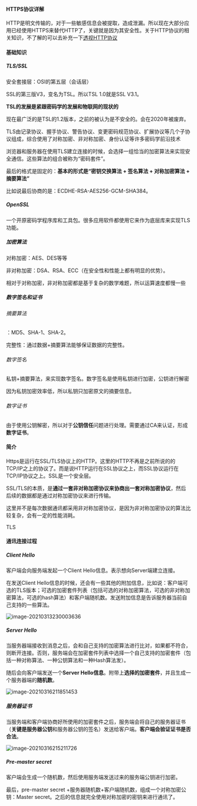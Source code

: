 #### HTTPS协议详解

HTTP是明文传输的，对于一些敏感信息会被提取，造成泄漏。所以现在大部分应用已经使用HTTPS来替代HTTP了，关键就是因为其安全性。关于HTTP协议的相关知识，不了解的可以去补充一下[透视HTTP协议](透视HTTP协议.md)

#### 基础知识

##### TLS/SSL

安全套接层：OSI的第五层（会话层）

SSL的第三版V3，变名为TSL。所以TSL 1.0就是SSL V3.1。

**TSL的发展是紧跟密码学的发展和物联网的现状的**

现在最广泛的是TSL的1.2版本，之前的被认为是不安全的。会在2020年被废弃。

TLS由记录协议、握手协议、警告协议、变更密码规范协议、扩展协议等几个子协议组成，综合使用了对称加密、非对称加密、身份认证等许多密码学前沿技术

浏览器和服务器在使用TLS建立连接的时候，会选择一组恰当的加密算法来实现安全通信。这些算法的组合被称为“密码套件”。

最后的格式是固定的：**基本的形式是“密钥交换算法 + 签名算法 + 对称加密算法 + 摘要算法”**

比如说最后协商的是：ECDHE-RSA-AES256-GCM-SHA384。

##### OpenSSL

一个开原密码学程序库和工具包。很多应用软件都使用它来作为底层库来实现TLS功能。

##### 加密算法

对称加密：AES、DES等等

非对称加密：DSA、RSA、ECC（在安全性和性能上都有明显的优势）。

相对于对称加密，非对称加密都是基于复杂的数学难题，所以运算速度都慢一些

##### 数字签名和证书

###### 摘要算法

：MD5、SHA-1、SHA-2。

完整性：通过数据+摘要算法能够保证数据的完整性。

###### 数字签名

私钥+摘要算法，来实现数字签名。数字签名是使用私钥进行加密，公钥进行解密

因为私钥加密效率低，所以私钥只加密原文的摘要信息。

###### 数字证书

由于使用公钥解密，所以对于**公钥信任**问题进行处理。需要通过CA来认证，形成**数字证书**。

#### 简介

Https是运行在SSL/TLS协议上的HTTP。这里的HTTP不再是之前所说的的TCP/IP之上的协议了。而是说HTTP运行在SSL协议之上，而SSL协议运行在TCP/IP协议之上。SSL是一个安全层。

SSL/TLS的本质，是**通过一套非对称加密协议来协商出一套对称加密协议**，然后后续的数据都是通过对称加密协议来进行传输。

这里并不是每次数据通讯都采用非对称加密协议，是因为非对称加密协议的算法比较复杂，会有一定的性能消耗。

TLS

#### 通讯连接过程

##### Client Hello

客户端会向服务端发起一个Client Hello信息。表示想向Server端建立连接。

在发送Client Hello信息的时候，还会有一些其他的附加信息，比如说：客户端可选的TLS版本；可选的加密套件列表（包括可选的对称加密算法，可选的非对称加密算法，可选的hash算法）和客户端随机数。发送附加信息是告诉服务器当前自己支持的一些算法。

![image-20210313230003636](http://cdn.qiniu.kailaisii.com/typora/20210313230005-522362.png)

##### Server Hello

当服务器端接收到消息之后，会和自己支持的加密算法进行比对，如果都不符合，则断开连接。否则，服务端会在加密套件列表中选择一个自己支持的加密套件（包括一种对称算法、一种公钥算法和一种Hash算法发）。

随后会向客户端发送一个**Server Hello信息**。附带上**选择的加密套件**，并且生成一个服务器端的**随机数**。

![image-20210316211851453](http://cdn.qiniu.kailaisii.com/typora/20210316211853-890239.png)

##### 服务器证书

当服务端和客户端协商好所使用的加密套件之后，服务端会将自己的服务器证书（**关键是服务器公钥**和服务器公钥的签名）发送给客户端。**客户端会验证证书是否合法**。

![image-20210316215211726](http://cdn.qiniu.kailaisii.com/typora/20210316215212-825148.png)

##### Pre-master secret

客户端会生成一个随机数，然后使用服务端发送过来的服务端公钥进行加密。

最后，pre-master secret +服务器随机数+客户端随机数，组成一个对称加密公钥：Master secret。之后的信息就完全使用对称加密的密钥来进行通讯了。